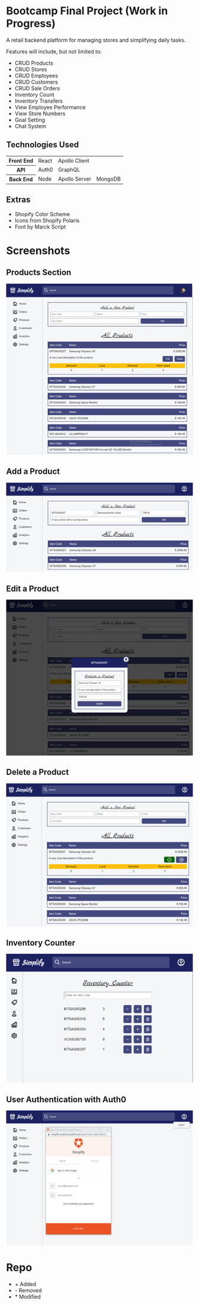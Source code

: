 # Bootcamp Final Project (Work in Progress)

A retail backend platform for managing stores and simplifying daily tasks.

Features will include, but not limited to:
<ul>
  <li>CRUD Products</li>
  <li>CRUD Stores</li>
  <li>CRUD Employees</li>
  <li>CRUD Customers</li>
  <li>CRUD Sale Orders</li>
  <li>Inventory Count</li>
  <li>Inventory Transfers</li>
  <li>View Employee Performance</li>
  <li>View Store Numbers</li>
  <li>Goal Setting</li>
  <li>Chat System</li>
</ul>

## Technologies Used

<table>
  <tr>
    <th>Front End</th>
    <td>React</td>
    <td>Apollo Client</td>
    <td></td>
  </tr>

  <tr>
    <th>API</th>
    <td>Auth0</td>
    <td>GraphQL</td>
    <td></td>
  </tr>

  <tr>
    <th>Back End</th>
    <td>Node</td>
    <td>Apollo Server</td>
    <td>MongoDB</td>
  </tr>
</table>

## Extras
<ul>
  <li>Shopify Color Scheme</li>
  <li>Icons from Shopify Polaris</li>
  <li>Font by Marck Script</li>
</ul>

# Screenshots

## Products Section
<img src='./screenshots/products.PNG'>

## Add a Product
<img src='./screenshots/add-a-product.PNG'>

## Edit a Product
<img src='./screenshots/edit-a-product.PNG'>

## Delete a Product
<img src='./screenshots/delete-a-product.PNG'>

## Inventory Counter
<img src='./screenshots/inventory-counter.PNG'>

## User Authentication with Auth0
<img src='./screenshots/auth0.PNG'>

# Repo

<ul>
<li>+ Added</li>
<li>- Removed</li>
<li>* Modified</li>
</ul>
